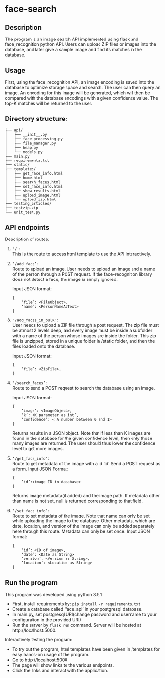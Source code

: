 # face-search

## Description
The program is an image search API implemented using flask and face_recognition python API. Users
can upload ZIP files or images into the database, and later give a sample image and find its
matches in the database.
## Usage
First, using the face_recognition API, an image encoding is saved into the database to optimize
storage space and search. The user can then query an image. An encoding for this image will
be generated, which will then be compared with the database encodings with a given
confidence value. The top-K matches will be returned to the user.

## Directory structure:
```
├── api/
│   ├── __init__.py
│   ├── face_processing.py
│   ├── file_manager.py
│   ├── heap.py
│   └── models.py
├── main.py
├── requirements.txt
├── static/
├── templates/
│   ├── get_face_info.html
│   ├── home.html
│   ├── search_faces.html
│   ├── set_face_info.html
│   ├── show_results.html
│   ├── upload_image.html
│   └── upload_zip.html
├── testing_articles/
├── testzip.zip
└── unit_test.py
```

## API endpoints

Description of routes:
1. ```'/'```:   
This is the route to access html template to use the API interactively.

2. ```‘/add_face’```:   
Route to upload an image. User needs to upload an image and a
name of the person through a POST request. If the face-recognition library does not detect a face, the image is simply ignored.   

    Input JSON format:
    ```
    {  
        ‘file’: <FileObject>,   
        ‘name’: <PersonNameAsText>  
    }
    ```
 

3. ```‘/add_faces_in_bulk’```:  
User needs to upload a ZIP file through a post request.
The zip file must be atmost 2 levels deep, and every image must be
inside a subfolder with a name of the person whose images are inside the folder.
This zip file is unzipped, stored in a unique folder in /static folder, and then the files loaded onto the database.
    
    Input JSON format:
    ```
    {  
        ‘file’: <ZipFile>,    
    }
    ```

4. ```‘/search_faces’```:   
Route to send a POST request to search the database using an
image.

    Input JSON format:
    ```
    {
        ‘image’: <ImageObject>,
        ‘k’: <K parameter as int’,
        ‘confidence’: < A number between 0 and 1>
    }
    ```  
    Returns results in a JSON object.
Note that if less than K images are found in the database for the given
confidence level, then only those many images are returned. The user should
thus lower the confidence level to get more images.

5. ```‘/get_face_info’```:   
Route to get metadata of the image with a id ‘id’
Send a POST request as a form.
    Input JSON Format:
    ```
    {
        ‘id’:<image ID in database>
    }
    ```     
    Returns image metadata(if added) and the image path. If metadata other than name is not set, null is returned corresponding to that field.

6. ```‘/set_face_info’```:   
Route to set metadata of the image. Note that name can only be
set while uploading the image to the database. Other metadata, which are date,
location, and version of the image can only be added separately here through
this route.
Metadata can only be set once.
    Input JSON format:
    ```
    {
        ‘id’: <ID of image>,
        ‘date’: <Date as String>
        ‘version’: <Version as String>,
        ‘location’: <Location as String>
    }
    ```

## Run the program
This program was developed using python 3.9.1

- First, install requirements by: ```pip install -r requirements.txt```
- Create a database called ‘face_api’ in your postgresql database.
- In main.py, set postgresql URI(change password and username to your configuration in
the provided URI)
- Run the server by ```flask run``` command. Server will be hosted at http://localhost:5000.

Interactively testing the program:
- To try out the program, html templates have been given in /templates for easy hands-on
usage of the program.
- Go to http://localhost:5000
- The page will show links to the various endpoints.
- Click the links and interact with the application.

